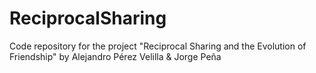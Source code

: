 # ReciprocalSharing
Code repository for the project "Reciprocal Sharing and the Evolution of Friendship" by Alejandro Pérez Velilla &amp; Jorge Peña
